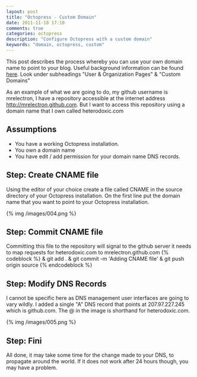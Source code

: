 ```yaml
---
layout: post
title: "Octopress - Custom Domain"
date: 2011-11-18 17:10
comments: true
categories: octopress
description: "Configure Octopress with a custom domain"
keywords: "domain, octopress, custom"
---
```


This post describes the process whereby you can use your own domain name to point to your blog. Useful background information can be found [here][001]. Look under subheadings "User & Organization Pages" & "Custom Domains"

As an example of what we are going to do, my github username is mrelectron, I have a repository accessible at the internet address http://mrelectron.github.com. But I want to access this repository using a domain name that I own called heterodoxic.com

<!--more-->

## Assumptions

* You have a working Octopress installation.
* You own a domain name
* You have edit / add permission for your domain name DNS records.

## Step: Create CNAME file
Using the editor of your choice create a file called CNAME in the source directory of your Octopress installation. On the first line put the domain name that you want to point to your Octopress installation.

{% img /images/004.png %}

## Step: Commit CNAME file
Committing this file to the repository will signal to the github server it needs to map requests for heterodoxic.com to mrelectron.github.com
{% codeblock %}
& git add .
& git commit -m 'Adding CNAME file'
& git push origin source
{% endcodeblock %}


## Step: Modify DNS Records
I cannot be specific here as DNS management user interfaces are going to vary wildly. I added a single "A" DNS record that points at 207.97.227.245 which is github.com. The @ in the image is shorthand for heterodoxic.com.

{% img /images/005.png %}

## Step: Fini
All done, it may take some time for the change made to your DNS, to propagate around the world. If it does not work after 24 hours though, you may have a problem.

[001]: http://pages.github.com/

